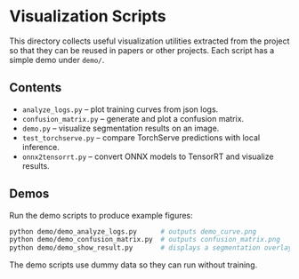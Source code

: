 # Visualization Scripts

This directory collects useful visualization utilities extracted from the project so that they can be reused in papers or other projects. Each script has a simple demo under `demo/`.

## Contents

- `analyze_logs.py` – plot training curves from json logs.
- `confusion_matrix.py` – generate and plot a confusion matrix.
- `demo.py` – visualize segmentation results on an image.
- `test_torchserve.py` – compare TorchServe predictions with local inference.
- `onnx2tensorrt.py` – convert ONNX models to TensorRT and visualize results.

## Demos

Run the demo scripts to produce example figures:

```bash
python demo/demo_analyze_logs.py      # outputs demo_curve.png
python demo/demo_confusion_matrix.py  # outputs confusion_matrix.png
python demo/demo_show_result.py       # displays a segmentation overlay
```

The demo scripts use dummy data so they can run without training.
